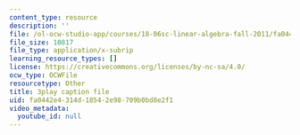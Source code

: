 ```yaml
---
content_type: resource
description: ''
file: /ol-ocw-studio-app/courses/18-06sc-linear-algebra-fall-2011/fa0442e4314d18542e98709b0bd8e2f1_-eA2D_rIcNA.srt
file_size: 10817
file_type: application/x-subrip
learning_resource_types: []
license: https://creativecommons.org/licenses/by-nc-sa/4.0/
ocw_type: OCWFile
resourcetype: Other
title: 3play caption file
uid: fa0442e4-314d-1854-2e98-709b0bd8e2f1
video_metadata:
  youtube_id: null
---
```

